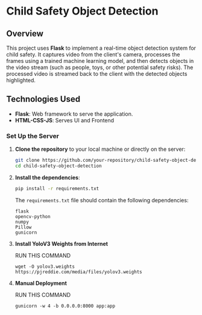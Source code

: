 # Child Safety Object Detection

## Overview

This project uses **Flask** to implement a real-time object detection system for child safety. It captures video from the client's camera, processes the frames using a trained machine learning model, and then detects objects in the video stream (such as people, toys, or other potential safety risks). The processed video is streamed back to the client with the detected objects highlighted.

## Technologies Used

- **Flask**: Web framework to serve the application.
- **HTML-CSS-JS**: Serves UI and Frontend

### Set Up the Server 

1. **Clone the repository** to your local machine or directly on the server:
    ```bash
    git clone https://github.com/your-repository/child-safety-object-detection.git
    cd child-safety-object-detection
    ```

2. **Install the dependencies**:
    ```bash
    pip install -r requirements.txt
    ```

    The `requirements.txt` file should contain the following dependencies:
    ```
    flask
    opencv-python
    numpy
    Pillow
    gunicorn
    ```
3. **Install YoloV3 Weights from Internet**

    RUN THIS COMMAND 
     ```
     wget -O yolov3.weights https://pjreddie.com/media/files/yolov3.weights
     ```
4. **Manual Deployment**
     
     RUN THIS COMMAND 
     ```
     gunicorn -w 4 -b 0.0.0.0:8000 app:app 
     ```